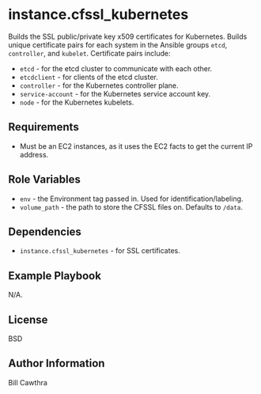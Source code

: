 instance.cfssl_kubernetes
=========

Builds the SSL public/private key x509 certificates for Kubernetes.  Builds unique certificate pairs for each system in the Ansible groups `etcd`, `controller`, and `kubelet`. Certificate pairs include:

- `etcd` - for the etcd cluster to communicate with each other.
- `etcdclient` - for clients of the etcd cluster.
- `controller` - for the Kubernetes controller plane.
- `service-account` - for the Kubernetes service account key.
- `node` - for the Kubernetes kubelets.

Requirements
------------

- Must be an EC2 instances, as it uses the EC2 facts to get the current IP address.

Role Variables
--------------

- `env` - the Environment tag passed in. Used for identification/labeling.
- `volume_path` - the path to store the CFSSL files on.  Defaults to `/data`.

Dependencies
------------

- `instance.cfssl_kubernetes` - for SSL certificates.  

Example Playbook
----------------

N/A.

License
-------

BSD

Author Information
------------------

Bill Cawthra 
